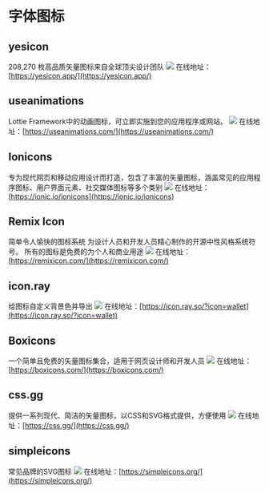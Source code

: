 # 字体图标
## yesicon
208,270 枚高品质矢量图标来自全球顶尖设计团队
![](https://foruda.gitee.com/images/1723538546192921124/d1539ae2_8031453.jpeg)
在线地址：[https://yesicon.app/](https://yesicon.app/)

## useanimations
Lottie Framework中的动画图标，可立即实施到您的应用程序或网站。
![](https://foruda.gitee.com/images/1723539152843762769/8577d064_8031453.jpeg)
在线地址：[https://useanimations.com/](https://useanimations.com/)

## Ionicons
专为现代网页和移动应用设计而打造，包含了丰富的矢量图标，涵盖常见的应用程序图标、用户界面元素、社交媒体图标等多个类别
![](https://foruda.gitee.com/images/1723539095633319947/3c9e2375_8031453.jpeg)
在线地址：[https://ionic.io/ionicons](https://ionic.io/ionicons)

## Remix Icon
简单令人愉快的图标系统
为设计人员和开发人员精心制作的开源中性风格系统符号。
所有的图标是免费的为个人和商业用途
![](https://foruda.gitee.com/images/1723539013917079985/e13b79b8_8031453.jpeg)
在线地址：[https://remixicon.com/](https://remixicon.com/)

## icon.ray
给图标自定义背景色并导出
![](https://foruda.gitee.com/images/1723538640251337362/0dd542c8_8031453.jpeg)
在线地址：[https://icon.ray.so/?icon=wallet](https://icon.ray.so/?icon=wallet)

## Boxicons
一个简单且免费的矢量图标集合，适用于网页设计师和开发人员
![](https://foruda.gitee.com/images/1723538964107343371/4a7e1b7d_8031453.jpeg)
在线地址：[https://boxicons.com/](https://boxicons.com/)

## css.gg
提供一系列现代、简洁的矢量图标，以CSS和SVG格式提供，方便使用
![](https://foruda.gitee.com/images/1723538893098401226/dcce0ff4_8031453.jpeg)
在线地址：[https://css.gg/](https://css.gg/)

## simpleicons
常见品牌的SVG图标
![](https://foruda.gitee.com/images/1723538713653789076/8112d166_8031453.jpeg)
在线地址：[https://simpleicons.org/](https://simpleicons.org/)